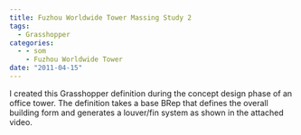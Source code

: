 ```yaml
---
title: Fuzhou Worldwide Tower Massing Study 2
tags:
  - Grasshopper
categories:
  - - som
    - Fuzhou Worldwide Tower
date: "2011-04-15"
---
```


I created this Grasshopper definition during the concept design phase of an office tower. The definition takes a base BRep that defines the overall building form and generates a louver/fin system as shown in the attached video.

